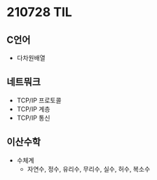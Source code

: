 # 210728 TIL
## C언어 
- 다차원배열
## 네트뭐크
- TCP/IP 프로토콜
- TCP/IP 계층
- TCP/IP 통신
## 이산수학
- 수체계
	- 자연수, 정수, 유리수, 무리수, 실수, 허수, 복소수
